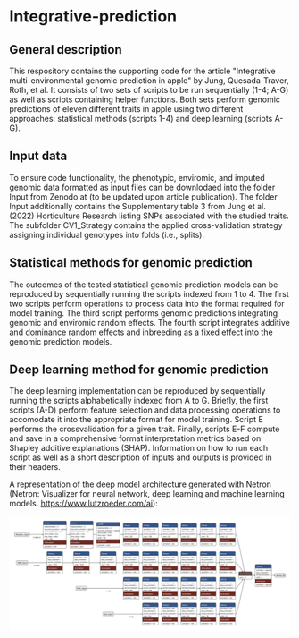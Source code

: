 # Integrative-prediction

## General description

This respository contains the supporting code for the article "Integrative multi-environmental genomic prediction in apple" by Jung, Quesada-Traver, Roth, et al. It consists of two sets of scripts to be run sequentially (1-4; A-G) as well as scripts containing helper functions. Both sets perform genomic predictions of eleven different traits in apple using two different approaches: statistical methods (scripts 1-4) and deep learning (scripts A-G).

## Input data

To ensure code functionality, the phenotypic, enviromic, and imputed genomic data formatted as input files can be downlodaed into the folder Input from Zenodo at (to be updated upon article publication). The folder Input additionally contains the Supplementary table 3 from Jung et al. (2022) Horticulture Research listing SNPs associated with the studied traits. The subfolder CV1_Strategy contains the applied cross-validation strategy assigning individual genotypes into folds (i.e., splits). 

## Statistical methods for genomic prediction

The outcomes of the tested statistical genomic prediction models can be reproduced by sequentially running the scripts indexed from 1 to 4. The first two scripts perform operations to process data into the format required for model training. The third script performs genomic predictions integrating genomic and enviromic random effects. The fourth script integrates additive and dominance random effects and inbreeding as a fixed effect into the genomic prediction models.

## Deep learning method for genomic prediction

The deep learning implementation can be reproduced by sequentially running the scripts alphabetically indexed from A to G. Briefly, the first scripts (A-D) perform feature selection and data processing operations to accomodate it into the appropriate format for model training. Script E performs the crossvalidation for a given trait. Finally, scripts E-F compute and save in a comprehensive format interpretation metrics based on Shapley additive explanations (SHAP). Information on how to run each script as well as a short description of inputs and outputs is provided in their headers.

A representation of the deep model architecture generated with Netron (Netron: Visualizer for neural network, deep learning and machine learning models. https://www.lutzroeder.com/ai):

![Deep_learning_architechture](images/model_architecture_horiz.svg)
